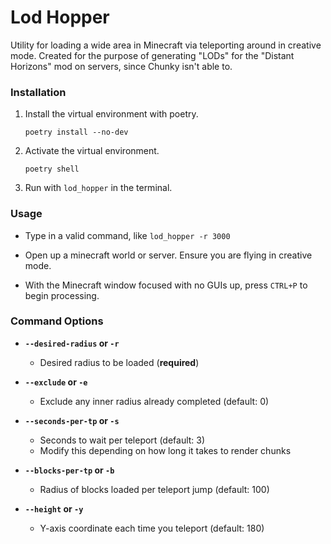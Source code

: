 # Lod Hopper

Utility for loading a wide area in Minecraft via teleporting around in creative mode. 
Created for the purpose of generating "LODs" for the "Distant Horizons" mod on servers, since Chunky isn't able to.

### Installation

1. Install the virtual environment with poetry.

    `poetry install --no-dev`

2. Activate the virtual environment.

    `poetry shell`

3. Run with `lod_hopper` in the terminal.

### Usage

- Type in a valid command, like `lod_hopper -r 3000`

- Open up a minecraft world or server. Ensure you are flying in creative mode.

- With the Minecraft window focused with no GUIs up, press `CTRL+P` to begin processing.

### Command Options

- **`--desired-radius` or `-r`**
  - Desired radius to be loaded (**required**)

- **`--exclude` or `-e`**
  - Exclude any inner radius already completed (default: 0)

- **`--seconds-per-tp` or `-s`**
  - Seconds to wait per teleport (default: 3)
  - Modify this depending on how long it takes to render chunks

- **`--blocks-per-tp` or `-b`**
  - Radius of blocks loaded per teleport jump (default: 100)

- **`--height` or `-y`**
  - Y-axis coordinate each time you teleport (default: 180)
